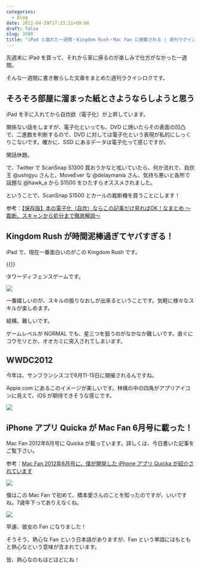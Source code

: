 ```yaml
---
categories:
  - Blog
date: 2012-04-29T17:23:21+09:00
draft: false
slug: 3590
title: "iPad と戯れた一週間・Kingdom Rush・Mac Fan に掲載される | 週刊ラクイシロク 2012年第17週"
---
```


先週末に iPad を買って、それから家に帰るのが楽しみで仕方がなかった一週間。

そんな一週間に書き散らした文章をまとめた週刊ラクイシロクです。

## そろそろ部屋に溜まった紙とさようならしようと思う

iPad を手に入れてから自炊欲（電子化）が上昇しています。

関係ない話をしますが、電子化といっても、DVD に焼いたらその表面の凹凸で、二進数を判断するので、DVD に対しては電子化という表現が私的にしっくりこないです。確かに、SSD にあるデータは電子化って感じですが。

閑話休題。

で、Twitter で ScanSnap S1300 買おうかなと呟いていたら、何か流れで、自炊王 @ushigyu さんと、MoveEver な @delaymania さん、気持ち悪いと各所で話題な @hawk_a から S1500 をひたすらオススメされました。

ということで、ScanSnap S1500 とカールの裁断機を買うことにします！

参考：[【保存版】本の電子化（自炊）ならこの記事だけ見ればOK！なまとめ ～裁断、スキャンから処分まで徹底解説～](http://ushigyu.net/2011/06/26/jisui_matome_201106/)

## Kingdom Rush が時間泥棒過ぎてヤバすぎる！

iPad で、現在一番面白いのがこの Kingdom Rush です。

{{<app id="489265199" title="Kingdom Rush HD 1.5（￥85）" src="http://a5.mzstatic.com/us/r1000/108/Purple/v4/37/ae/9e/37ae9ea6-36d6-c1c2-2de7-5a9c9c14cfc5/mzl.epxopgzs.100x100-75.jpg">}}

タワーディフェンスゲームです。

![](/images/2012/04/3590_1.png)

一番嬉しいのが、スキルの振りなおしが出来るということです。気軽に様々なスキルが楽しめます。

結構、難しいです。

ゲームレベルが NORMAL でも、星三つを狙うのがなかなか難しいです。直ぐにコウモリとか、オオカミに突入されてしまいます。

## WWDC2012

今年は、サンフランシスコで6月11-15日に開催されるんですね。

Apple.com にあるこのイメージが美しいです。林檎の中の四角がアプリアイコンに見えて、iOS が期待できそうな感じです。

![](/images/2012/04/3590_2.png)

## iPhone アプリ Quicka が Mac Fan 6月号に載った！

Mac Fan 2012年6月号に Quicka が載っています。詳しくは、今日書いた記事をご覧下さい。

参考：[Mac Fan 2012年6月号に、僕が開発した iPhone アプリ Quicka が紹介されています](http://rakuishi.com/archives/3581/)

![](/images/2012/04/3590_3.jpg)

僕はこの Mac Fan で初めて、橋本愛さんのことを知ったのですが、いいですね。7歳年下ってありえなくね。

![](/images/2012/04/3590_4.jpg)

早速、彼女の Fan になりました！

そうそう、熱心な Fan という日本語がありますが、Fan という単語にはもともと熱心なという意味が含まれています。

皆、熱心なのもほどほどにね！
